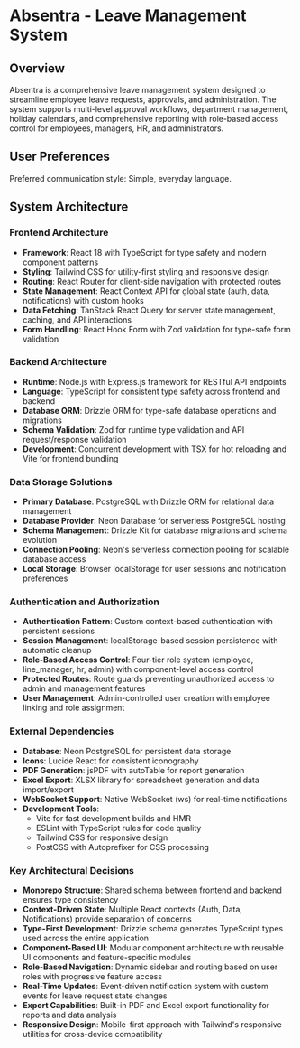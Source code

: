 # Absentra - Leave Management System

## Overview

Absentra is a comprehensive leave management system designed to streamline employee leave requests, approvals, and administration. The system supports multi-level approval workflows, department management, holiday calendars, and comprehensive reporting with role-based access control for employees, managers, HR, and administrators.

## User Preferences

Preferred communication style: Simple, everyday language.

## System Architecture

### Frontend Architecture
- **Framework**: React 18 with TypeScript for type safety and modern component patterns
- **Styling**: Tailwind CSS for utility-first styling and responsive design
- **Routing**: React Router for client-side navigation with protected routes
- **State Management**: React Context API for global state (auth, data, notifications) with custom hooks
- **Data Fetching**: TanStack React Query for server state management, caching, and API interactions
- **Form Handling**: React Hook Form with Zod validation for type-safe form validation

### Backend Architecture
- **Runtime**: Node.js with Express.js framework for RESTful API endpoints
- **Language**: TypeScript for consistent type safety across frontend and backend
- **Database ORM**: Drizzle ORM for type-safe database operations and migrations
- **Schema Validation**: Zod for runtime type validation and API request/response validation
- **Development**: Concurrent development with TSX for hot reloading and Vite for frontend bundling

### Data Storage Solutions
- **Primary Database**: PostgreSQL with Drizzle ORM for relational data management
- **Database Provider**: Neon Database for serverless PostgreSQL hosting
- **Schema Management**: Drizzle Kit for database migrations and schema evolution
- **Connection Pooling**: Neon's serverless connection pooling for scalable database access
- **Local Storage**: Browser localStorage for user sessions and notification preferences

### Authentication and Authorization
- **Authentication Pattern**: Custom context-based authentication with persistent sessions
- **Session Management**: localStorage-based session persistence with automatic cleanup
- **Role-Based Access Control**: Four-tier role system (employee, line_manager, hr, admin) with component-level access control
- **Protected Routes**: Route guards preventing unauthorized access to admin and management features
- **User Management**: Admin-controlled user creation with employee linking and role assignment

### External Dependencies
- **Database**: Neon PostgreSQL for persistent data storage
- **Icons**: Lucide React for consistent iconography
- **PDF Generation**: jsPDF with autoTable for report generation
- **Excel Export**: XLSX library for spreadsheet generation and data import/export
- **WebSocket Support**: Native WebSocket (ws) for real-time notifications
- **Development Tools**: 
  - Vite for fast development builds and HMR
  - ESLint with TypeScript rules for code quality
  - Tailwind CSS for responsive design
  - PostCSS with Autoprefixer for CSS processing

### Key Architectural Decisions
- **Monorepo Structure**: Shared schema between frontend and backend ensures type consistency
- **Context-Driven State**: Multiple React contexts (Auth, Data, Notifications) provide separation of concerns
- **Type-First Development**: Drizzle schema generates TypeScript types used across the entire application
- **Component-Based UI**: Modular component architecture with reusable UI components and feature-specific modules
- **Role-Based Navigation**: Dynamic sidebar and routing based on user roles with progressive feature access
- **Real-Time Updates**: Event-driven notification system with custom events for leave request state changes
- **Export Capabilities**: Built-in PDF and Excel export functionality for reports and data analysis
- **Responsive Design**: Mobile-first approach with Tailwind's responsive utilities for cross-device compatibility